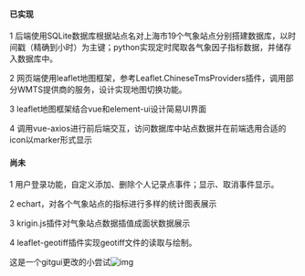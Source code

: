 #### 已实现

1 后端使用SQLite数据库根据站点名对上海市19个气象站点分别搭建数据库，以时间戳（精确到小时）为主键；python实现定时爬取各气象因子指标数据，并储存入数据库中。

2 网页端使用leaflet地图框架，参考Leaflet.ChineseTmsProviders插件，调用部分WMTS提供商的服务，设计实现地图切换功能。

3 leaflet地图框架结合vue和element-ui设计简易UI界面

4 调用vue-axios进行前后端交互，访问数据库中站点数据并在前端选用合适的icon以marker形式显示

#### 尚未

1 用户登录功能，自定义添加、删除个人记录点事件；显示、取消事件显示。

2 echart，对各个气象站点的指标进行多样的统计图表展示

3 krigin.js插件对气象站点数据插值成面状数据展示

4 leaflet-geotiff插件实现geotiff文件的读取与绘制。





这是一个gitgui更改的小尝试![img](file:///C:\Users\JOKER_~1\AppData\Local\Temp\SGPicFaceTpBq\21864\0841FBCF.png)